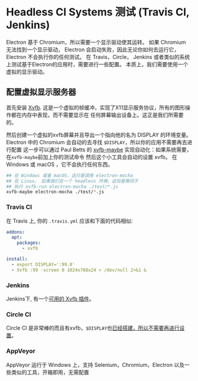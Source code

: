 # Headless CI Systems 测试 (Travis CI, Jenkins)

Electron 基于 Chromium，所以需要一个显示驱动使其运转。 如果 Chromium 无法找到一个显示驱动， Electron 会启动失败，因此无论你如何去运行它，Electron 不会执行你的任何测试。 在 Travis，Circle， Jenkins 或者类似的系统上测试基于Electron的应用时，需要进行一些配置。 本质上，我们需要使用一个 虚拟的显示驱动。

## 配置虚拟显示服务器

首先安装 [Xvfb](https://en.wikipedia.org/wiki/Xvfb). 这是一个虚拟的帧缓冲，实现了X11显示服务协议，所有的图形操作都在内存中表现，而不需要显示在 任何屏幕输出设备上。这正是我们所需要的。

然后创建一个虚拟的xvfb屏幕并且导出一个指向他的名为 DISPLAY 的环境变量。 Electron 中的 Chromium 会自动的去寻找 `$DISPLAY`，所以你的应用不需要再去进行配置 这一步可以通过 Paul Betts 的 [xvfb-maybe](https://github.com/paulcbetts/xvfb-maybe) 实现自动化：如果系统需要，在`xvfb-maybe`前加上你的测试命令 然后这个小工具会自动的设置 xvfb。 在 Windows 或 macOS ，它不会执行任何东西。

```sh
## 在 Windows 或者 macOS，这只是调用 electron-mocha
## 在 Linux， 如果我们在一个 headless 环境，这将是等同于
## 执行 xvfb-run electron-mocha ./test/*.js
xvfb-maybe electron-mocha ./test/*.js
```

### Travis CI

在 Travis 上, 你的 `.travis.yml` 应该和下面的代码相似:

```yml
addons:
  apt:
    packages:
      - xvfb

install:
  - export DISPLAY=':99.0'
  - Xvfb :99 -screen 0 1024x768x24 > /dev/null 2>&1 &
```

### Jenkins

Jenkins下, 有一个[可用的 Xvfb 插件](https://wiki.jenkins-ci.org/display/JENKINS/Xvfb+Plugin)。

### Circle CI

Circle CI 是非常棒的而且有xvfb，`$DISPLAY`也[已经搭建，所以不需要再进行设置](https://circleci.com/docs/environment#browsers)。

### AppVeyor

AppVeyor 运行于 Windows 上，支持 Selenium，Chromium，Electron 以及一些类似的工具，开箱即用，无需配置
